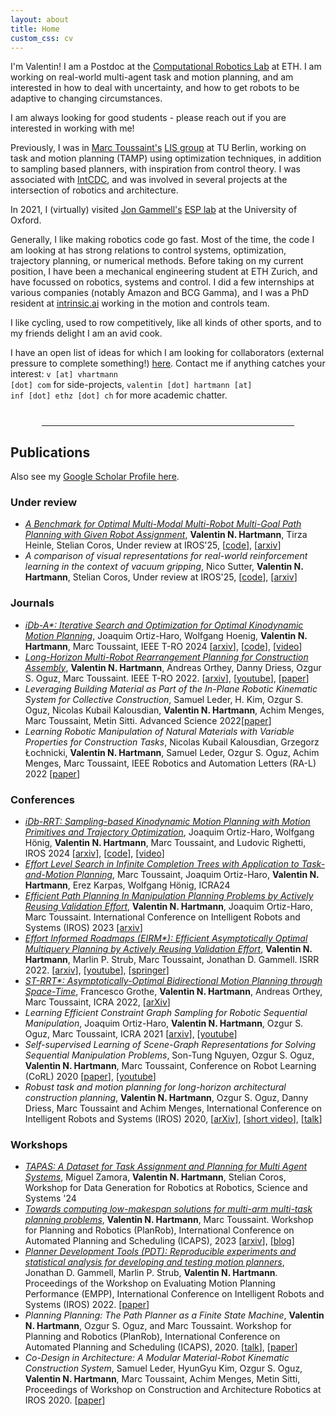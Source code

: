 ```yaml
---
layout: about
title: Home
custom_css: cv
---
```


I'm Valentin! I am a Postdoc at the [Computational Robotics Lab](https://crl.ethz.ch/index.html) at ETH.
I am working on real-world multi-agent task and motion planning, and am interested in how to deal with uncertainty, and how to get robots to be adaptive to changing circumstances.

I am always looking for good students - please reach out if you are interested in working with me!

Previously, I was in [Marc Toussaint's](https://marc-toussaint.net) [LIS group](https://argmin.lis.tu-berlin.de/) at TU Berlin, working on task and motion planning (TAMP) using optimization techniques, in addition to sampling based planners, with inspiration from control theory.
I was associated with [IntCDC](https://www.intcdc.uni-stuttgart.de/), and was involved in several projects at the intersection of robotics and architecture.

In 2021, I (virtually) visited [Jon Gammell's](https://robotic-esp.com/people/gammell/) [ESP lab](https://robotic-esp.com/) at the University of Oxford.

Generally, I like making robotics code go fast. Most of the time, the code I am looking at has strong relations to control systems, optimization, trajectory planning, or numerical methods.
Before taking on my current position, I have been a mechanical engineering student at ETH Zurich, and have focussed on robotics, systems and control.
I did a few internships at various companies (notably Amazon and BCG Gamma), and I was a PhD resident at [intrinsic.ai](https://www.intrinsic.ai/) working in the motion and controls team.

I like cycling, used to row competitively, like all kinds of other sports, and to my friends delight I am an avid cook.

I have an open list of ideas for which I am looking for collaborators (external pressure to complete something!) [here](/ideas/). Contact me if anything catches your interest:
<code>v [at] vhartmann [dot] com</code> for side-projects, <code>valentin [dot] hartmann [at] inf [dot] ethz [dot] ch</code> for more academic chatter.

<hr style="width:80%;margin-left: auto; margin-right: auto; margin-top: 40px;margin-bottom: 20px;">

## Publications

Also see my [Google Scholar Profile here](https://scholar.google.com/citations?user=MNuTR9YAAAAJ&hl=en).

### Under review
- [_A Benchmark for Optimal Multi-Modal Multi-Robot Multi-Goal Path Planning with Given Robot Assignment_](/mrmg-planning/), **Valentin N. Hartmann**, Tirza Heinle, Stelian Coros, Under review at IROS'25, [[code](https://github.com/vhartman/multirobot-pathplanning-benchmark)], [[arxiv](https://arxiv.org/abs/2503.03509)]
- _A comparison of visual representations for real-world reinforcement learning in the context of vacuum gripping_, Nico Sutter, **Valentin N. Hartmann**, Stelian Coros, Under review at IROS'25, [[code](https://github.com/nisutte/voxel-serl)], [[arxiv](https://arxiv.org/abs/2503.02405)]

### Journals

- [_iDb-A\*: Iterative Search and Optimization for Optimal Kinodynamic Motion Planning_](https://quimortiz.github.io/idbastar/), Joaquim Ortiz-Haro, Wolfgang Hoenig, **Valentin N. Hartmann**, Marc Toussaint, IEEE T-RO 2024 [[arxiv](https://arxiv.org/abs/2311.03553)], [[code](https://github.com/quimortiz/dynoplan)], [[video](https://www.youtube.com/watch?v=tGuPuihXSbg)]
- [_Long-Horizon Multi-Robot Rearrangement Planning for Construction Assembly_](/multi-robot/), **Valentin N. Hartmann**, Andreas Orthey, Danny Driess, Ozgur S. Oguz, Marc Toussaint. IEEE T-RO 2022. \[[arxiv](https://arxiv.org/abs/2106.02489)\], \[[youtube](https://youtu.be/GqhouvL5dig)\], \[[paper](https://ieeexplore.ieee.org/document/9868234)\]
- _Leveraging Building Material as Part of the In-Plane Robotic Kinematic System for Collective Construction_, Samuel Leder, H. Kim, Ozgur S. Oguz, Nicolas Kubail Kalousdian, **Valentin N. Hartmann**, Achim Menges, Marc Toussaint, Metin Sitti. Advanced Science 2022\[[paper](http://doi.org/10.1002/advs.202201524)\]
- _Learning Robotic Manipulation of Natural Materials with Variable Properties for Construction Tasks_, Nicolas Kubail Kalousdian, Grzegorz Łochnicki, **Valentin N. Hartmann**, Samuel Leder, Ozgur S. Oguz, Achim Menges, Marc Toussaint, IEEE Robotics and Automation Letters (RA-L) 2022 \[[paper](https://ieeexplore.ieee.org/document/9735376)\]

### Conferences

- [_iDb-RRT: Sampling-based Kinodynamic Motion Planning with Motion Primitives and Trajectory Optimization_](https://quimortiz.github.io/idbrrt/), Joaquim Ortiz-Haro, Wolfgang Hönig, **Valentin N. Hartmann**, Marc Toussaint, and Ludovic Righetti, IROS 2024 [[arxiv](https://arxiv.org/abs/2403.10745)], [[code](https://github.com/quimortiz/dynoplan)], [[video](https://www.youtube.com/watch?v=3ToQU-qLWg0)]
- [_Effort Level Search in Infinite Completion Trees with Application to Task-and-Motion Planning_](https://www.user.tu-berlin.de/mtoussai/24-CompletionTrees/), Marc Toussaint, Joaquim Ortiz-Haro, **Valentin N. Hartmann**, Erez Karpas, Wolfgang Hönig, ICRA24
- [_Efficient Path Planning In Manipulation Planning Problems by Actively Reusing Validation Effort_](/manipulation-path-planning/), **Valentin N. Hartmann**, Joaquim Ortiz-Haro, Marc Toussaint. International Conference on Intelligent Robots and Systems (IROS) 2023 \[[arxiv](https://arxiv.org/abs/2303.00637)\]
- [_Effort Informed Roadmaps (EIRM\*): Efficient Asymptotically Optimal Multiquery Planning by Actively Reusing Validation Effort_](https://robotic-esp.com/code/eirmstar/), **Valentin N. Hartmann**, Marlin P. Strub, Marc Toussaint, Jonathan D. Gammell. ISRR 2022. \[[arxiv](https://arxiv.org/abs/2205.08480)\], \[[youtube](https://www.youtube.com/watch?v=OjcnjuJLVUY)\], \[[springer](https://link.springer.com/chapter/10.1007/978-3-031-25555-7_37)\]
- [_ST-RRT\*: Asymptotically-Optimal Bidirectional Motion Planning through Space-Time_](strrt), Francesco Grothe, **Valentin N. Hartmann**, Andreas Orthey, Marc Toussaint, ICRA 2022, \[[arXiv](https://arxiv.org/abs/2203.02176)\]
- _Learning Efficient Constraint Graph Sampling for Robotic Sequential Manipulation_, Joaquim Ortiz-Haro, **Valentin N. Hartmann**, Ozgur S. Oguz, Marc Toussaint, ICRA 2021 \[[arxiv](https://arxiv.org/pdf/2011.04828.pdf)\], \[[youtube](https://www.youtube.com/watch?v=xWAjBGACZhs&feature=youtu.be)\]
- _Self-supervised Learning of Scene-Graph Representations for Solving Sequential Manipulation Problems_, Son-Tung Nguyen, Ozgur S. Oguz, **Valentin N. Hartmann**, Marc Toussaint, Conference on Robot Learning (CoRL) 2020 \[[paper](https://ipvs.informatik.uni-stuttgart.de/mlr/papers/20-oz-corl.pdf)\], \[[youtube](https://www.youtube.com/watch?v=JZ4FepUo6TY)\]
- _Robust task and motion planning for long-horizon architectural construction planning_, **Valentin N. Hartmann**, Ozgur S. Oguz, Danny Driess, Marc Toussaint and Achim Menges, International Conference on Intelligent Robots and Systems (IROS) 2020, \[[arXiv](https://arxiv.org/abs/2003.07754)\], \[[short video](https://www.youtube.com/watch?v=j5S0s29IHwA)\], \[[talk](https://youtu.be/lAP6hkVlqwo)\]

### Workshops

- [_TAPAS: A Dataset for Task Assignment and Planning for Multi Agent Systems_](https://tapas-dataset.github.io/), Miguel Zamora, **Valentin N. Hartmann**, Stelian Coros, Workshop for Data Generation for Robotics at Robotics, Science and Systems '24
- [_Towards computing low-makespan solutions for multi-arm multi-task planning problems_](/robplan-low-makespan/), **Valentin N. Hartmann**, Marc Toussaint. Workshop for Planning and Robotics (PlanRob), International Conference on Automated Planning and Scheduling (ICAPS), 2023 \[[arxiv](https://arxiv.org/abs/2305.17527)\], [[blog](/low-makespan-tamp/)]
- [_Planner Development Tools (PDT): Reproducible experiments and statistical analysis for developing and testing motion planners_](https://robotic-esp.com/code/pdt/), Jonathan D. Gammell, Marlin P. Strub, **Valentin N. Hartmann**. Proceedings of the Workshop on Evaluating Motion Planning Performance (EMPP), International Conference on Intelligent Robots and Systems (IROS) 2022. \[[paper](https://robotic-esp.com/papers/gammell_empp22)\]
- _Planning Planning: The Path Planner as a Finite State Machine_, **Valentin N. Hartmann**, Ozgur S. Oguz, and Marc Toussaint. Workshop for Planning and Robotics (PlanRob), International Conference on Automated Planning and Scheduling (ICAPS), 2020. \[[talk](https://youtu.be/3Qu4P9DaQWc)\], \[[paper](https://argmin.lis.tu-berlin.de/papers/20-hartmann-ICAPSws-robplan.pdf)\]
- _Co-Design in Architecture: A Modular Material-Robot Kinematic Construction System_, Samuel Leder, HyunGyu Kim, Ozgur S. Oguz, **Valentin N. Hartmann**, Marc Toussaint, Achim Menges, Metin Sitti, Proceedings of Workshop on Construction and Architecture Robotics at IROS 2020. \[[paper](https://argmin.lis.tu-berlin.de/papers/20-leder-IROSws-wcar.pdf)\]
